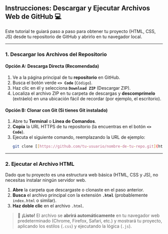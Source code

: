 ## Instrucciones: Descargar y Ejecutar Archivos Web de GitHub 💻

Este tutorial te guiará paso a paso para obtener tu proyecto (HTML, CSS, JS) desde tu repositorio de GitHub y abrirlo en tu navegador local.

---

### 1. Descargar los Archivos del Repositorio

#### Opción A: Descarga Directa (Recomendada)

1.  Ve a la página principal de tu **repositorio** en GitHub.
2.  Busca el botón verde **`<> Code`** (`Código`).
3.  Haz clic en él y selecciona **`Download ZIP`** (Descargar ZIP).
4.  Localiza el archivo ZIP en tu carpeta de descargas y **descomprímelo** (extráelo) en una ubicación fácil de recordar (por ejemplo, el escritorio).

#### Opción B: Clonar con Git (Si tienes Git instalado)

1.  Abre tu **Terminal** o **Línea de Comandos**.
2.  **Copia** la URL HTTPS de tu repositorio (la encuentras en el botón **`<> Code`**).
3.  Ejecuta el siguiente comando, reemplazando la URL de ejemplo:
    ```bash
    git clone [[https://github.com/tu-usuario/nombre-de-tu-repo.git](https://github.com/tu-usuario/nombre-de-tu-repo.git)(https://github.com/AlejandroAyalaCerec/PAVZ---AYALA-CERECEDO-ALEJANDRO.git)
    ```

---

### 2. Ejecutar el Archivo HTML

Dado que tu proyecto es una estructura web básica (HTML, CSS y JS), no necesitas instalar ningún servidor web.

1.  **Abre** la carpeta que descargaste o clonaste en el paso anterior.
2.  **Busca** el archivo principal con la extensión **`.html`** (probablemente `index.html` o similar).
3.  **Haz doble clic** en el archivo `.html`.


> 🎉 **¡Listo!** El archivo se **abrirá automáticamente** en tu navegador web predeterminado (Chrome, Firefox, Safari, etc.) y mostrará tu proyecto, aplicando los estilos (`.css`) y ejecutando la lógica (`.js`).
